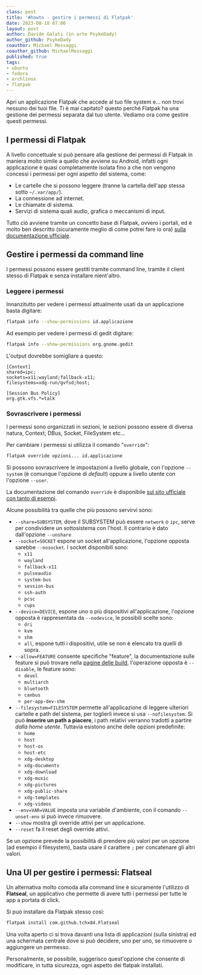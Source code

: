 ```yaml
---
class: post
title: '#howto - gestire i permessi di Flatpak'
date: 2023-08-18 07:00
layout: post
author: Davide Galati (in arte PsykeDady)
author_github: PsykeDady
coauthor: Michael Messaggi 
coauthor_github: MichaelMessaggi
published: true
tags:
- ubuntu
- fedora
- archlinux
- flatpak
---
```


Apri un applicazione Flatpak che accede al tuo file system e... non trovi nessuno dei tuoi file. Ti è mai capitato? questo perché Flatpak ha una gestione dei permessi separata dal tuo utente.
Vediamo ora come gestire questi permessi.

## I permessi di Flatpak

A livello concettuale si può pensare alla gestione dei permessi di Flatpak in maniera molto simile a quello che avviene su Android, infatti ogni applicazione è quasi completamente isolata fino a che non vengono concessi i permessi per ogni aspetto del sistema, come:

- Le cartelle che si possono leggere (tranne la cartella dell'app stessa sotto `~/.var/app/`).
- La connessione ad internet.
- Le chiamate di sistema.
- Servizi di sistema quali audio, grafica o meccanismi di input.

Tutto ciò avviene tramite un concetto base di Flatpak, ovvero i portali, ed è molto ben descritto (sicuramente meglio di come potrei fare io ora) [sulla documentazione ufficiale](https://docs.flatpak.org/en/latest/sandbox-permissions.html).

## Gestire i permessi da command line

I permessi possono essere gestiti tramite command line, tramite il client stesso di Flatpak e senza installare nient'altro.

### Leggere i permessi

Innanzitutto per vedere i permessi attualmente usati da un applicazione basta digitare: 

```bash
flatpak info --show-permissions id.applicazione
```

Ad esempio per vedere i permessi di gedit digitare:

```bash
flatpak info --show-permissions org.gnome.gedit 
```

L'output dovrebbe somigliare a questo:

```plain
[Context]
shared=ipc;
sockets=x11;wayland;fallback-x11;
filesystems=xdg-run/gvfsd;host;

[Session Bus Policy]
org.gtk.vfs.*=talk
```

### Sovrascrivere i permessi

I permessi sono organizzati in sezioni, le sezioni possono essere di diversa natura, Context, DBus, Socket, FileSystem etc...

Per cambiare i permessi si utilizza il comando "`override`":

```bash
flatpak override opzioni... id.applicazione
```

Si possono sovrascrivere le impostazioni a livello globale, con l'opzione `--system` (è comunque l'opzione di *default*) oppure a livello utente con l'opzione `--user`.

La documentazione del comando `override` è disponibile [sul sito ufficiale con tanto di esempi](https://docs.flatpak.org/en/latest/flatpak-command-reference.html?highlight=override#flatpak-override). 

Alcune possibilità tra quelle che più possono servirvi sono: 

- `--share=SUBSYSTEM`, dove il SUBSYSTEM può essere `network` o `ipc`, serve per condividere un sottosistema con l'host. Il contrario è dato dall'opzione `--unshare`
- `--socket=SOCKET` espone un socket all'applicazione, l'opzione opposta sarebbe `--nosocket`. I socket disponibili sono: 
  - `x11`
  - `wayland`
  - `fallback-x11`
  - `pulseaudio`
  - `system-bus`
  - `session-bus`
  - `ssh-auth`
  - `pcsc`
  - `cups`
- `--device=DEVICE`, espone uno o più dispositivi all'applicazione, l'opzione opposta è rappresentata da `--nodevice`, le possibili scelte sono:
  - `dri`
  - `kvm`
  - `shm`
  - `all`, espone tutti i dispositivi, utile se non è elencato tra quelli di sopra.
- `--allow=FEATURE` consente specifiche "feature", la documentazione sulle feature si può trovare nella [pagine delle build](https://docs.flatpak.org/en/latest/flatpak-command-reference.html?highlight=override#flatpak-build-finish), l'operazione opposta è `--disable`, le feature sono: 
  - `devel`
  - `multiarch`
  - `bluetooth`
  - `canbus`
  - `per-app-dev-shm`
- `--filesystem=FILESYSTEM` permette all'applicazione di leggere ulteriori cartelle e path del sistema, per toglierli invece si usa `--nofilesystem`. Si può **inserire un path a piacere**, i path relativi verranno tradotti a partire *dalla home utente*. Tuttavia esistono anche delle opzioni predefinite: 
  - `home`
  - `host`
  - `host-os`
  - `host-etc`
  - `xdg-desktop`
  - `xdg-documents`
  - `xdg-download`
  - `xdg-music`
  - `xdg-pictures`
  - `xdg-public-share`
  - `xdg-templates`
  - `xdg-videos`
- `--env=VAR=VALUE` imposta una variabile d'ambiente, con il comando `--unset-env` si può invece rimuovere.
- `--show` mostra gli override attivi per un applicazione.
- `--reset` fa il reset degli override attivi.

Se un opzione prevede la possibilità di prendere più valori per un opzione (ad esempio il filesystem), basta usare il carattere `;` per concatenare gli altri valori.

## Una UI per gestire i permessi: Flatseal

Un alternativa molto comoda alla command line è sicuramente l'utilizzo di **Flatseal**, un applicativo che permette di avere tutti i permessi per tutte le app a portata di click. 

Si può installare da Flatpak stesso così: 

```bash
flatpak install com.github.tchx84.Flatseal
```

Una volta aperto ci si trova davanti una lista di applicazioni (sulla sinistra) ed una schermata centrale dove si può decidere, uno per uno, se rimuovere o aggiungere un permesso.

Personalmente, se possibile, suggerisco quest'opzione che consente di modificare, in tutta sicurezza, ogni aspetto dei flatpak installati.

